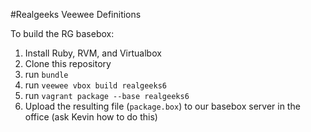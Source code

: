 #Realgeeks Veewee Definitions

To build the RG basebox:

1. Install Ruby, RVM, and Virtualbox
2. Clone this repository
3. run `bundle`
4. run `veewee vbox build realgeeks6`
5. run `vagrant package --base realgeeks6`
6. Upload the resulting file (`package.box`) to our basebox server in the office (ask Kevin how to do this)

